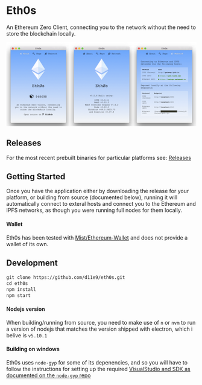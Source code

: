 # Eth0s

An Ethereum Zero Client, connecting you to the network without the need to store the blockchain locally.

![screenshot-osx](./src/client/images/screenshot.png)

Releases
--------

For the most recent prebuilt binaries for particular platforms see: [Releases](https://github.com/d11e9/eth0s/releases)

Getting Started
---------------

Once you have the application either by downloading the release for your platform, or building from source (documented below), running it will automatically connect to exteral hosts and connect you to the Ethereum and IPFS networks, as though you were running full nodes for them locally.

#### Wallet

Eth0s has been tested with [Mist/Ethereum-Wallet](https://github.com/ethereum/mist) and does not provide a wallet of its own.


Development
-----------

    git clone https://github.com/d11e9/eth0s.git
    cd eth0s
    npm install
    npm start

#### Nodejs version

When  building/running from source, you need to make use of `n` or `nvm` to run a version of nodejs that matches the version shipped with electron, which i belive is `v5.10.1`

#### Building on windows

Eth0s uses `node-gyp` for some of its depenencies, and so you will have to follow the instructions for setting up the required [VisualStudio and SDK as documented on the `node-gyp` repo](https://github.com/nodejs/node-gyp#installation)
